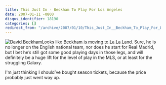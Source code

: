 ```yaml
---
title: This Just In - Beckham To Play For Los Angeles
date: 2007-01-11 -0800
disqus_identifier: 18190
categories: []
redirect_from: "/archive/2007/01/10/This_Just_In__Beckham_To_Play_For_Los_Angeles.aspx/"
---
```


[![David
Beckham](https://haacked.com/images/haacked_com/WindowsLiveWriter/ThisJustInBeckhamToPlayForLosAngeles_8FE4/david-beckham-11_thumb.jpg)](https://haacked.com/images/haacked_com/WindowsLiveWriter/ThisJustInBeckhamToPlayForLosAngeles_8FE4/david-beckham-11%5B2%5D.jpg)Looks
like [Beckham is moving to La La
Land](http://www.mlive.com/sportsflash/topstories/index.ssf?/base/sports-2/1168529366198350.xml&storylist= "Beckham Signs With Galaxy").
Sure, he is no longer on the English national team, nor does he start
for Real Madrid, but I bet he’s still got some good playing days in
those legs, and will definitely be a huge lift for the level of play in
the MLS, or at least for the struggling Galaxy.

I'm just thinking I should’ve bought season tickets, because the price
probably just went way up.

